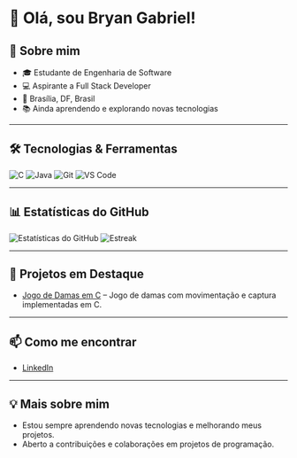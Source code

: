 # 👋 Olá, sou Bryan Gabriel!

## 💼 Sobre mim
- 🎓 Estudante de Engenharia de Software
- 💻 Aspirante a Full Stack Developer
- 📍 Brasília, DF, Brasil
- 📚 Ainda aprendendo e explorando novas tecnologias

---

## 🛠️ Tecnologias & Ferramentas
![C](https://img.shields.io/badge/C-000000?style=for-the-badge&logo=c&logoColor=red)
![Java](https://img.shields.io/badge/Java-000000?style=for-the-badge&logo=java&logoColor=red)
![Git](https://img.shields.io/badge/Git-FF0000?style=for-the-badge&logo=git&logoColor=white)
![VS Code](https://img.shields.io/badge/VS%20Code-000000?style=for-the-badge&logo=visual-studio-code&logoColor=red)

---

## 📊 Estatísticas do GitHub
![Estatísticas do GitHub](https://github-readme-stats.vercel.app/api?username=BRYANGabb&show_icons=true&theme=radical&hide_border=true)
![Estreak](https://github-readme-streak-stats.herokuapp.com/?user=BRYANGabb&theme=radical&hide_border=true)

---

## 🧠 Projetos em Destaque
- [Jogo de Damas em C](https://github.com/BRYANGabb/jogo_de_dama_git) – Jogo de damas com movimentação e captura implementadas em C.

---

## 📫 Como me encontrar
- [LinkedIn](https://www.linkedin.com/in/bryangabriel)

---

## 💡 Mais sobre mim
- Estou sempre aprendendo novas tecnologias e melhorando meus projetos.  
- Aberto a contribuições e colaborações em projetos de programação.
